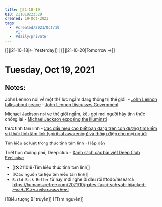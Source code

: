 ```yaml
---
title: 📝21-10-19
UID: 211019223529
created: 19-Oct-2021
tags:
  - '#created/2021/Oct/19'
  - '#📅'
  - '#daily/private'
---
```

[[📝21-10-18|<- Yesterday]] | [[📝21-10-20|Tomorrow ->]]
# Tuesday, Oct 19, 2021

## Notes:
John Lennon noi về một thế lực ngầm đang thống trị thế giới.
	- [John Lennon talks about peace](https://www.youtube.com/watch?v=1Kw52mG1EzU)
	- [John Lennon Discusses Government](https://rumble.com/vivdwv-john-lennon-discusses-government.html)

Michael Jackson noi ve thế giới ngầm, kêu gọi mọi người hãy tỉnh thức chống lại
	- [Michael Jackson exposing the Illuminati](https://www.youtube.com/watch?v=ZqTWwZcMDo8)

thức tỉnh tâm linh
	- [Các dấu hiệu cho biết bạn đang trên con đường tìm kiếm sự thức tỉnh tâm linh (spiritual awakening) và thông điệp cho mọi người](https://triethocduongpho.net/2021/01/19/cac-dau-hieu-cho-biet-ban-dang-tren-con-duong-tim-kiem-su-thuc-tinh-tam-linh-spiritual-awakening-va-thong-diep-cho-moi-nguoi/)

Tìm hiểu ác luật trong thức tỉnh tâm linh
	-   Hấp dẫn

Triết học đường phố, Deep club
	- [Danh sách các bài viết Deep Club Exclusive](https://docs.google.com/spreadsheets/d/1MUDmMtBJd-rqRCWlK7d3PWW2hKuB_nVVgdWJMI9mKLA/edit#gid=0)

- [[🛠️211019-Tìm hiểu thức tỉnh tâm linh]]
- [[Các nguồn tài liệu tìm hiểu tâm linh]]
- `Build Back Better` từ này mới nghe ởi đâu rồi #todo/research https://humansarefree.com/2021/10/gates-fauci-schwab-hijacked-covid-19-to-usher-nwo.html

[[Biểu tượng Bí truyền]]
[[Tam nguyên]]